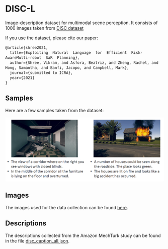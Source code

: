# DISC-L
Image-description dataset for multimodal scene perception. It consists of 1000 images taken from [DISC dataset](https://www.ri.cmu.edu/wp-content/uploads/2019/06/IROS19_DISC_final_v1.pdf)

If you use the dataset, please cite our paper:
```
@article{shree2021,
  title={Exploiting  Natural  Language  for  Efficient  Risk-AwareMulti-robot  SaR  Planning},
  author={Shree, Vikram, and Asfora, Beatriz, and Zheng, Rachel, and Hong, Samantha, and Banfi, Jacopo, and Campbell, Mark},
  journal={submitted to ICRA},
  year={2021}
}
```

## Samples
Here are a few samples taken from the dataset:

![alt text](discLimage.PNG)


## Images
The images used for the data collection can be found [here](https://drive.google.com/drive/folders/1aL-zvjFEbxcDd9AcXLpbf82pX30-b2gH?usp=sharing).

## Descriptions
The descriptions collected from the Amazon MechTurk study can be found in the file [disc_caption_all.json](disc_caption_all.json).
